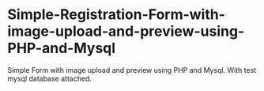 # Simple-Registration-Form-with-image-upload-and-preview-using-PHP-and-Mysql
Simple Form with image upload and preview using PHP and Mysql. With test mysql database attached.
